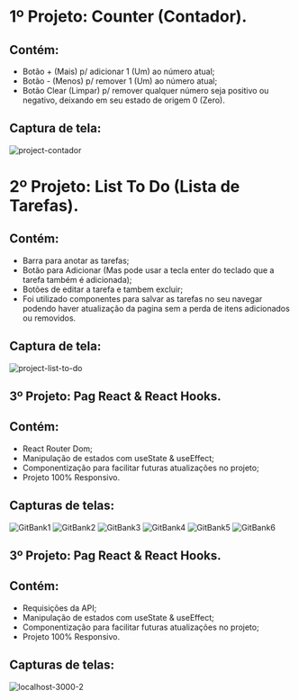 # 1º Projeto: Counter (Contador).
## Contém:
- Botão + (Mais) p/ adicionar 1 (Um) ao número atual;
- Botão - (Menos) p/ remover 1 (Um) ao número atual;
- Botão Clear (Limpar) p/ remover qualquer número seja positivo ou negativo, deixando em seu estado de origem 0 (Zero).

## Captura de tela:

<img src="https://i.ibb.co/7z3Qzc8/projeto-contador.jpg" alt="project-contador" border="0">

# 2º Projeto: List To Do (Lista de Tarefas).
## Contém:
- Barra para anotar as tarefas;
- Botão para Adicionar (Mas pode usar a tecla enter do teclado que a tarefa também é adicionada);
- Botões de editar a tarefa e tambem excluir;
- Foi utilizado componentes para salvar as tarefas no seu navegar podendo haver atualização da pagina sem a perda de itens adicionados ou removidos.

## Captura de tela:

<img src="https://i.ibb.co/wMBQbjB/Captura-de-Tela-2021-06-18-a-s-11-10-34.png" alt="project-list-to-do" border="0">

## 3º Projeto: Pag React & React Hooks.
## Contém:
- React Router Dom;
- Manipulação de estados com useState & useEffect;
- Componentização para facilitar futuras atualizações no projeto;
- Projeto 100% Responsivo.

## Capturas de telas:

<img src="https://i.ibb.co/fn9Txbc/GitBank1.png" alt="GitBank1" border="0">
<img src="https://i.ibb.co/N1RZPWb/GitBank2.png" alt="GitBank2" border="0">
<img src="https://i.ibb.co/Wgh7wk3/GitBank3.png" alt="GitBank3" border="0">
<img src="https://i.ibb.co/Ptc5KkX/GitBank4.png" alt="GitBank4" border="0">
<img src="https://i.ibb.co/jWQr70N/GitBank5.png" alt="GitBank5" border="0">
<img src="https://i.ibb.co/xf28WMC/GitBank6.png" alt="GitBank6" border="0">

## 3º Projeto: Pag React & React Hooks.
## Contém:
- Requisições da API;
- Manipulação de estados com useState & useEffect;
- Componentização para facilitar futuras atualizações no projeto;
- Projeto 100% Responsivo.

## Capturas de telas:

<img src="https://i.ibb.co/LvGghWn/localhost-3000-2.png" alt="localhost-3000-2" border="0">
